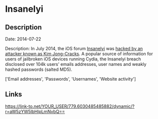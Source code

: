 # Insanelyi

## Description

Date: 2014-07-22

Description:
In July 2014, the iOS forum <a href="http://insanelyi.com" target="_blank" rel="noopener">Insanelyi</a> was <a href="http://securityaffairs.co/wordpress/26835/hacking/hacked-bigboss-cydia.html?utm_content=bufferc7e16" target="_blank" rel="noopener">hacked by an attacker known as Kim Jong-Cracks</a>. A popular source of information for users of jailbroken iOS devices running Cydia, the Insanelyi breach disclosed over 104k users' emails addresses, user names and weakly hashed passwords (salted MD5).


['Email addresses', 'Passwords', 'Usernames', 'Website activity']

## Links

https://link-to.net/YOUR_USER/779.6030485485882/dynamic/?r=aW5zYW5lbHlpLmNvbQ==